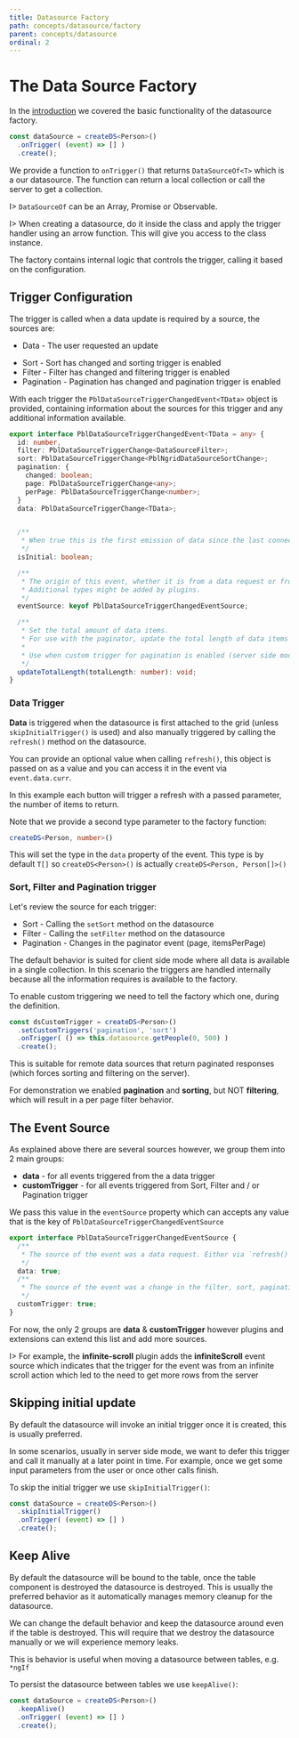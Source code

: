 ```yaml
---
title: Datasource Factory
path: concepts/datasource/factory
parent: concepts/datasource
ordinal: 2
---
```

# The Data Source Factory

In the [introduction](../introduction) we covered the basic functionality of the datasource factory.

```typescript
const dataSource = createDS<Person>()
  .onTrigger( (event) => [] )
  .create();
```

We provide a function to `onTrigger()` that returns `DataSourceOf<T>` which is a our datasource. The function can
return a local collection or call the server to get a collection.

I> `DataSourceOf` can be an Array, Promise or Observable.

I> When creating a datasource, do it inside the class and apply the trigger handler using an arrow function. This will give you access to the class instance.

The factory contains internal logic that controls the trigger, calling it based on the configuration.

## Trigger Configuration

The trigger is called when a data update is required by a source, the sources are:

* Data - The user requested an update
- Sort - Sort has changed and sorting trigger is enabled
- Filter - Filter has changed and filtering trigger is enabled
- Pagination - Pagination has changed and pagination trigger is enabled

With each trigger the `PblDataSourceTriggerChangedEvent<TData>` object is provided, containing information about the sources for this trigger
and any additional information available.

```typescript
export interface PblDataSourceTriggerChangedEvent<TData = any> {
  id: number,
  filter: PblDataSourceTriggerChange<DataSourceFilter>;
  sort: PblDataSourceTriggerChange<PblNgridDataSourceSortChange>;
  pagination: {
    changed: boolean;
    page: PblDataSourceTriggerChange<any>;
    perPage: PblDataSourceTriggerChange<number>;
  }
  data: PblDataSourceTriggerChange<TData>;


  /**
   * When true this is the first emission of data since the last connection.
   */
  isInitial: boolean;

  /**
   * The origin of this event, whether it is from a data request or from a custom trigger request (filter, sort and/or pagination).
   * Additional types might be added by plugins.
   */
  eventSource: keyof PblDataSourceTriggerChangedEventSource;

  /**
   * Set the total amount of data items.
   * For use with the paginator, update the total length of data items that the current returned source is part of.
   *
   * Use when custom trigger for pagination is enabled (server side mode, in client side mode the length is automatically set)
   */
  updateTotalLength(totalLength: number): void;
}
```

### Data Trigger

**Data** is triggered when the datasource is first attached to the grid (unless `skipInitialTrigger()` is used) and also
manually triggered by calling the `refresh()` method on the datasource.

You can provide an optional value when calling `refresh()`, this object is passed on as a value and you can
access it in the event via `event.data.curr`.

<div pbl-example-view="pbl-manual-datasource-trigger-component" containerClass="table-height-300 mat-elevation-z7"></div>

In this example each button will trigger a refresh with a passed parameter, the number of items to return.

Note that we provide a second type parameter to the factory function:

```typescript
createDS<Person, number>()
```

This will set the type in the `data` property of the event. This type is by default `T[]` so `createDS<Person>()` is actually `createDS<Person, Person[]>()`

### Sort, Filter and Pagination trigger

Let's review the source for each trigger:

- Sort - Calling the `setSort` method on the datasource
- Filter - Calling the `setFilter` method on the datasource
- Pagination - Changes in the paginator event (page, itemsPerPage)

The default behavior is suited for client side mode where all data is available in a single collection. In this scenario the triggers are handled
internally because all the information requires is available to the factory.

To enable custom triggering we need to tell the factory which one, during the definition.

```typescript
const dsCustomTrigger = createDS<Person>()
  .setCustomTriggers('pagination', 'sort')
  .onTrigger( () => this.datasource.getPeople(0, 500) )
  .create();
```

This is suitable for remote data sources that return paginated responses (which forces sorting and filtering on the server).

For demonstration we enabled **pagination** and **sorting**, but NOT **filtering**, which will result in a per page filter behavior.

<div pbl-example-view="pbl-enabling-custom-triggers-example-component" containerClass="table-height-300 mat-elevation-z7"></div>

## The Event Source

As explained above there are several sources however, we group them into 2 main groups:

- **data** - for all events triggered from the a data trigger
- **customTrigger** - for all events triggered from Sort, Filter and / or Pagination trigger

We pass this value in the `eventSource` property which can accepts any value that is the key of `PblDataSourceTriggerChangedEventSource`

```typescript
export interface PblDataSourceTriggerChangedEventSource {
  /**
   * The source of the event was a data request. Either via `refresh()` or the initial data request.
   */
  data: true;
  /**
   * The source of the event was a change in the filter, sort, pagination or a combination of them.
   */
  customTrigger: true;
}
```

For now, the only 2 groups are **data** & **customTrigger** however plugins and extensions can extend this list and add more sources.

I> For example, the **infinite-scroll** plugin adds the **infiniteScroll** event source which indicates that the trigger for the
event was from an infinite scroll action which led to the need to get more rows from the server

## Skipping initial update

By default the datasource will invoke an initial trigger once it is created, this is usually preferred.

In some scenarios, usually in server side mode, we want to defer this trigger and call it manually at a later point in time.
For example, once we get some input parameters from the user or once other calls finish.

To skip the initial trigger we use `skipInitialTrigger()`:

```typescript
const dataSource = createDS<Person>()
  .skipInitialTrigger()
  .onTrigger( (event) => [] )
  .create();
```

## Keep Alive

By default the datasource will be bound to the table, once the table component is destroyed the datasource is destroyed.
This is usually the preferred behavior as it automatically manages memory cleanup for the datasource.

We can change the default behavior and keep the datasource around even if the table is destroyed. This will require that
we destroy the datasource manually or we will experience memory leaks.

This is behavior is useful when moving a datasource between tables, e.g. `*ngIf`

To persist the datasource between tables we use `keepAlive()`:

```typescript
const dataSource = createDS<Person>()
  .keepAlive()
  .onTrigger( (event) => [] )
  .create();
```
